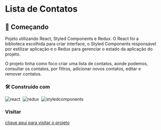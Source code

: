 # Lista de Contatos

## 🚀 Começando

Pojeto utilizando React, Styled Components e Redux. O React foi a biblioteca escolhida para criar interface, o Styled Components responsável por estilizar aplicação e o Redux para gerenciar o estado da aplicação do projeto. 

O projeto tinha como foco criar uma lista de contatos, aonde podemos, consultar os contatos, por filtros, adicionar novos contatos, editar e remover contatos. 

### 🛠️ Construído com

![react](https://img.shields.io/badge/react-F7DF1E?style=for-the-badge&logo=react&logoColor=black)&nbsp;
![redux](https://img.shields.io/badge/redux-F7DF1E?style=for-the-badge&logo=redux&logoColor=black)&nbsp;
![styledcomponents](https://img.shields.io/badge/styledcomponents-F7DF1E?style=for-the-badge&logo=styledcomponents&logoColor=black)&nbsp;

### Visitar
<a href="https://lista-contato-virid.vercel.app/"> <buttom target="_blank">clique aqui para visitar o projeto</buttom> </a>
